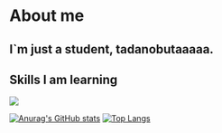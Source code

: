 # About me

## I`m just a student, tadanobutaaaaa.

## Skills I am learning

![](https://skillicons.dev/icons?i=js,ts,react,py,go)

[![Anurag's GitHub stats](https://github-readme-stats.vercel.app/api?username=tadanobutaaaaa&theme=onedark&show_icons=true)](https://github.com/anuraghazra/github-readme-stats)
[![Top Langs](https://github-readme-stats.vercel.app/api/top-langs/?username=tadanobutaaaaa&layout=compact&theme=onedark)](https://github.com/anuraghazra/github-readme-stats)



<!--
**tadanobutaaaaa/tadanobutaaaaa** is a ✨ _special_ ✨ repository because its `README.md` (this file) appears on your GitHub profile.

Here are some ideas to get you started:

- 🔭 I’m currently working on ...
- 🌱 I’m currently learning ...
- 👯 I’m looking to collaborate on ...
- 🤔 I’m looking for help with ...
- 💬 Ask me about ...
- 📫 How to reach me: ...
- 😄 Pronouns: ...
- ⚡ Fun fact: ...
-->
